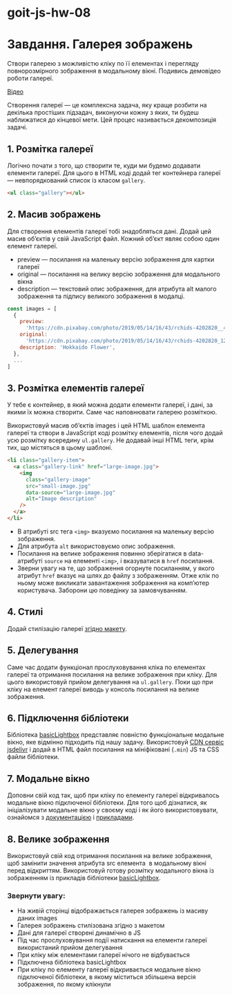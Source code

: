 # goit-js-hw-08

# Завдання. Галерея зображень
Створи галерею з можливістю кліку по її елементах і перегляду повнорозмірного зображення в модальному вікні. Подивись демовідео роботи галереї.

[Відео](https://goitlmsstorage.b-cdn.net/baa63960-09b4-4a6e-9f8a-c4a9276e0e76IMG_2064.MP4)

Створення галереї — це комплексна задача, яку краще розбити на декілька простіших підзадач, виконуючи кожну з яких, ти будеш наближатися до кінцевої мети. Цей процес називається декомпозиція задачі.


## 1. Розмітка галереї
Логічно почати з того, що створити те, куди ми будемо додавати елементи галереї. Для цього в HTML коді додай тег контейнера галереї — невпорядкований список із класом `gallery`.

```html
<ul class="gallery"></ul>
```

## 2. Масив зображень

Для створення елементів галереї тобі знадобляться дані. Додай цей масив об’єктів у свій JavaScript файл. Кожний об’єкт являє собою один елемент галереї.

- preview — посилання на маленьку версію зображення для картки галереї
- original — посилання на велику версію зображення для модального вікна
- description — текстовий опис зображення, для атрибута alt малого зображення та підпису великого зображення в модалці.

```js
const images = [
  {
    preview:
      'https://cdn.pixabay.com/photo/2019/05/14/16/43/rchids-4202820__480.jpg',
    original:
      'https://cdn.pixabay.com/photo/2019/05/14/16/43/rchids-4202820_1280.jpg',
    description: 'Hokkaido Flower',
  },
  ...
]
```

## 3. Розмітка елементів галереї

У тебе є контейнер, в який можна додати елементи галереї, і дані, за якими їх можна створити. Саме час наповнювати галерею розміткою.

Використовуй масив об’єктів images і цей HTML шаблон елемента галереї та створи в JavaScript коді розмітку елементів, після чого додай усю розмітку всередину `ul.gallery`. Не додавай інші HTML теги, крім тих, що містяться в цьому шаблоні.

```html
<li class="gallery-item">
  <a class="gallery-link" href="large-image.jpg">
    <img
      class="gallery-image"
      src="small-image.jpg"
      data-source="large-image.jpg"
      alt="Image description"
    />
  </a>
</li>
```

- В атрибуті src тега `<img>` вказуємо посилання на маленьку версію зображення.
- Для атрибута `alt` використовуємо опис зображення.
- Посилання на велике зображення повинно зберігатися в data-атрибуті `source` на елементі `<img>`, і вказуватися в `href` посилання.
- Зверни увагу на те, що зображення огорнуте посиланням, у якого атрибут `href` вказує на шлях до файлу з зображенням. Отже клік по ньому може викликати завантаження зображення на комп’ютер користувача. Заборони цю поведінку за замовчуванням.

## 4. Стилі

Додай стилізацію галереї [згідно макету](https://www.figma.com/file/m8k9NQV7qZrtYDCvxfD68B/%D0%94%D0%97-JavaScript?type=design&node-id=3-941&mode=design).

## 5. Делегування

Саме час додати функціонал прослуховування кліка по елементах галереї та отримання посилання на велике зображення при кліку. Для цього використовуй прийом делегування на `ul.gallery`. Поки що при кліку на елемент галереї виводь у консоль посилання на велике зображення.

## 6. Підключення бібліотеки

Бібліотека [basicLightbox](https://github.com/electerious/basicLightbox/tree/master) представляє повністю функціональне модальне вікно, яке відмінно підходить під нашу задачу. Використовуй [CDN сервіс jsdelivr](https://www.jsdelivr.com/package/npm/basiclightbox?path=dist) і додай в HTML файл посилання на мініфіковані (`.min`) JS та CSS файли бібліотеки.

## 7. Модальне вікно

Доповни свій код так, щоб при кліку по елементу галереї відкривалось модальне вікно підключеної бібліотеки. Для того щоб дізнатися, як ініціалізувати модальне вікно у своєму коді і як його використовувати, ознайомся з [документацією](https://github.com/electerious/basicLightbox#readme) і [прикладами](https://basiclightbox.electerious.com/).

## 8. Велике зображення

Використовуй свій код отримання посилання на велике зображення, щоб замінити значення атрибута src елемента <img> в модальному вікні перед відкриттям. Використовуй готову розмітку модального вікна із зображенням із прикладів бібліотеки [basicLightbox](https://github.com/electerious/basicLightbox/tree/master).


### Звернути увагу:
- На живій сторінці відображається галерея зображень із масиву даних images
- Галерея зображень стилізована згідно з макетом
- Дані для галереї створені динамічно в JS
- Під час прослуховування події натискання на елементи галереї використаний прийом делегування
- При кліку між елементами галереї нічого не відбувається
- Підключена бібліотека basicLightbox
- При кліку по елементу галереї відкривається модальне вікно підключеної бібліотеки, в якому міститься збільшена версія зображення, по якому клікнули
